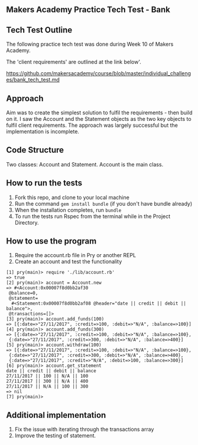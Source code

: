 ## Makers Academy Practice Tech Test - Bank

## Tech Test Outline

The following practice tech test was done during Week 10 of Makers Academy.

The 'client requirements' are outlined at the link below'.

https://github.com/makersacademy/course/blob/master/individual_challenges/bank_tech_test.md

## Approach

Aim was to create the simplest solution to fulfil the requirements - then build on it.
I saw the Account and the Statement objects as the two key objects to fulfil client requirements.
The approach was largely successful but the implementation is incomplete.

## Code Structure

Two classes: Account and Statement. Account is the main class.

## How to run the tests

1. Fork this repo, and clone to your local machine
2. Run the command `gem install bundle` (if you don't have bundle already)
3. When the installation completes, run `bundle`
4. To run the tests run Rspec from the terminal while in the Project Directory.

## How to use the program

1. Require the account.rb file in Pry or another REPL
2. Create an account and test the functionality

```
[1] pry(main)> require './lib/account.rb'
=> true
[2] pry(main)> account = Account.new
=> #<Account:0x00007f8d0bb2af30
 @balance=0,
 @statement=
  #<Statement:0x00007f8d0bb2af08 @header="date || credit || debit || balance">,
 @transactions=[]>
[3] pry(main)> account.add_funds(100)
=> [{:date=>"27/11/2017", :credit=>100, :debit=>"N/A", :balance=>100}]
[4] pry(main)> account.add_funds(300)
=> [{:date=>"27/11/2017", :credit=>100, :debit=>"N/A", :balance=>100},
 {:date=>"27/11/2017", :credit=>300, :debit=>"N/A", :balance=>400}]
[5] pry(main)> account.withdraw(100)
=> [{:date=>"27/11/2017", :credit=>100, :debit=>"N/A", :balance=>100},
 {:date=>"27/11/2017", :credit=>300, :debit=>"N/A", :balance=>400},
 {:date=>"27/11/2017", :credit=>"N/A", :debit=>100, :balance=>300}]
[6] pry(main)> account.get_statement
date || credit || debit || balance
27/11/2017 || 100 || N/A || 100
27/11/2017 || 300 || N/A || 400
27/11/2017 || N/A || 100 || 300
=> nil
[7] pry(main)>
```

## Additional implementation

1. Fix the issue with iterating through the transactions array
2. Improve the testing of statement.
